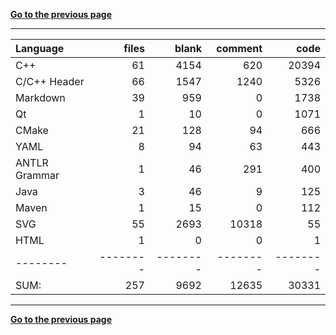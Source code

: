 [**Go to the previous page**](../../README.md)

----

Language|files|blank|comment|code
:-------|-------:|-------:|-------:|-------:
C++|61|4154|620|20394
C/C++ Header|66|1547|1240|5326
Markdown|39|959|0|1738
Qt|1|10|0|1071
CMake|21|128|94|666
YAML|8|94|63|443
ANTLR Grammar|1|46|291|400
Java|3|46|9|125
Maven|1|15|0|112
SVG|55|2693|10318|55
HTML|1|0|0|1
--------|--------|--------|--------|--------
SUM:|257|9692|12635|30331

----


[**Go to the previous page**](../../README.md)

